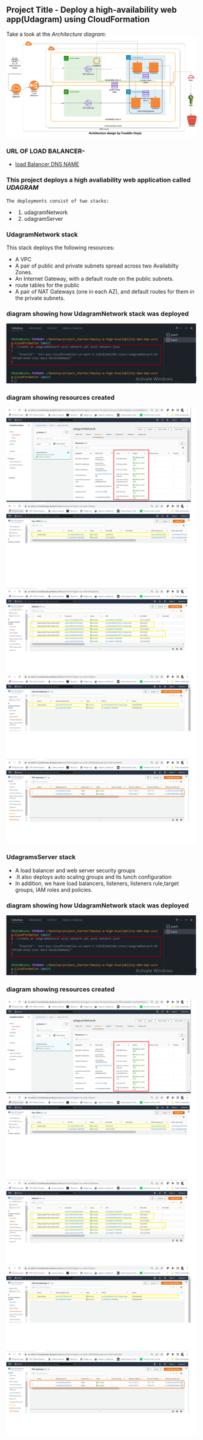 ## Project Title - Deploy a high-availability web app(Udagram) using CloudFormation
Take a look at the *Architecture diagram*:
![Architecture design](images/architecture.png)
### URL OF LOAD BALANCER- 
- [load Balancer DNS NAME](udagr-WebAp-2NM2YBBQ0VBS-324354963.us-west-2.elb.amazonaws.com)

### This project deploys a high avaliability web application called *UDAGRAM*
    The deployments consist of two stacks:
-  1) udagramNetwork 
-  2) udagramServer

### UdagramNetwork stack
This stack deploys the following resources:
-  A VPC
- A pair of public and private subnets spread across two Availabilty Zones.
- An Internet Gateway, with a default route on the public subnets. 
- route tables for the public 
- A pair of NAT Gateways (one in each AZ), and default routes for them in the private   subnets.

### diagram showing how UdagramNetwork stack was deployed
![NETWORK STACK CREATION SCRIPT](images/network-stack-creation-cli.JPG)
### diagram showing resources created
![udagram network  stack](images/created-network-resources-console.png)
![vpc](images/vpc.png)
![public and private subnets created on different AZ's](images/subnets.png)
![Internert gateway](images/IGW.png)
![NAT gateway](images/nat-gw.png)

### UdagramsServer stack
- A load balancer and web server security groups
- .It also deploys auto scaling groups and its lunch configuration
- In addition, we have load balancers, listeners, listeners rule,target groups, IAM roles and policies.

### diagram showing how UdagramNetwork stack was deployed
![NETWORK STACK CREATION SCRIPT](images/network-stack-creation-cli.JPG)
### diagram showing resources created
![udagram network  stack](images/created-network-resources-console.png)
![vpc](images/vpc.png)
![public and private subnets created on different AZ's](images/subnets.png)
![Internert gateway](images/IGW.png)
![NAT gateway](images/nat-gw.png)






